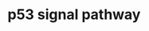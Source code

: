 ---
annotations:
- id: PW:0000304
  parent: regulatory pathway
  type: Pathway Ontology
  value: p53-independent G1/S DNA damage checkpoint pathway
authors:
- Emmaverver
- Khanspers
- Thomas
- Jinggao
- MaintBot
- Ddigles
- Mkutmon
citedin:
- link: PMC7645421
  title: Unraveling the blood transcriptome after real-life exposure of Wistar-rats
    to PM2.5, PM1 and water-soluble metals in the ambient air (2020)
description: 'We''ve used the following pathway as a reference: http://www.genome.jp/dbget-bin/show_pathway?rno04115+58918'
last-edited: 2019-09-17
organisms:
- Rattus norvegicus
redirect_from:
- /index.php/Pathway:WP656
- /instance/WP656
- /instance/WP656_r107003
revision: r107003
schema-jsonld:
- '@context': https://schema.org/
  '@id': https://wikipathways.github.io/pathways/WP656.html
  '@type': Dataset
  creator:
    '@type': Organization
    name: WikiPathways
  description: 'We''ve used the following pathway as a reference: http://www.genome.jp/dbget-bin/show_pathway?rno04115+58918'
  keywords:
  - Apaf 1
  - Bax
  - Bid
  - Casp3
  - Casp8
  - Casp9
  - Cdc2
  - Cdk2
  - Cdk4
  - Cyclin B3
  - Cyclin D
  - Cyclin E
  - Cytochrome C1
  - Dexamethazone
  - Ei24
  - Fas
  - Gadd45
  - Gtse1
  - Igf1
  - Igfbp3
  - Mdm2
  - Noxa
  - Parp1
  - Perp
  - Phenobarbital
  - Puma
  - Reprimo
  - Scotin
  - Sfn
  - Siah
  - Tp53
  - Zmat3
  - p21
  license: CC0
  name: p53 signal pathway
seo: CreativeWork
title: p53 signal pathway
wpid: WP656
---